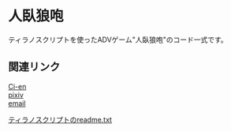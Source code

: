 # 人臥狼咆

ティラノスクリプトを使ったADVゲーム"人臥狼咆"のコード一式です。

## 関連リンク

[Ci-en](https://ci-en.dlsite.com/creator/13733)  
[pixiv](https://www.pixiv.net/users/44835596)  
[email](ddemilich@gmail.com)  

[ティラノスクリプトのreadme.txt](readme.txt)
